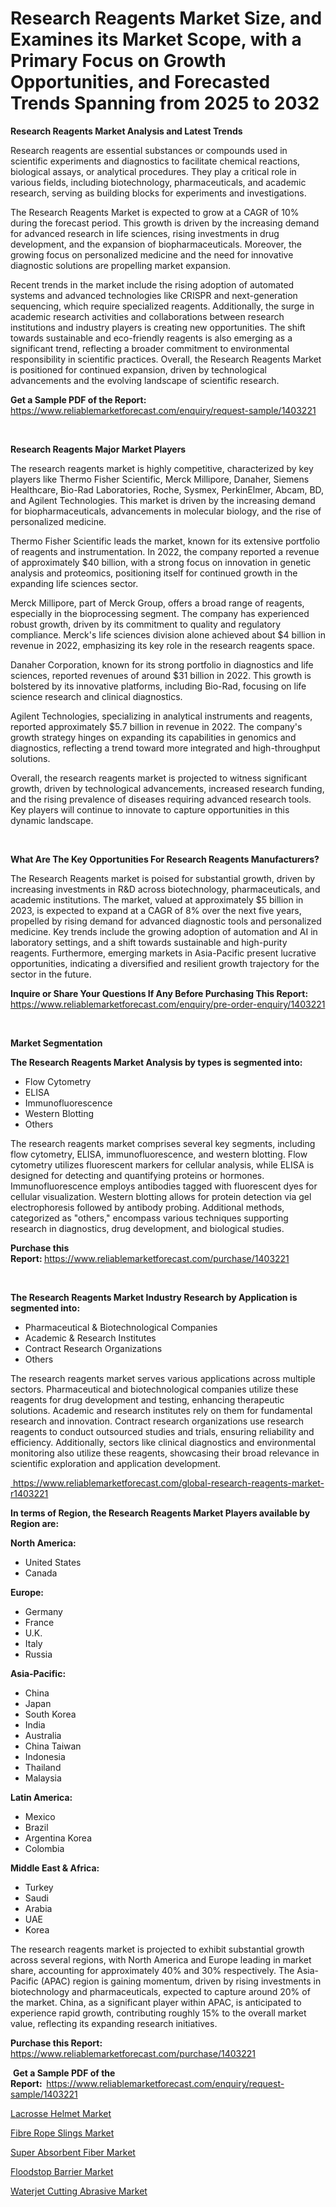 <p><h1>Research Reagents Market Size, and Examines its Market Scope, with a Primary Focus on Growth Opportunities, and Forecasted Trends Spanning from 2025 to 2032</h1></p><p><strong>Research Reagents Market Analysis and Latest Trends</strong></p>
<p><p>Research reagents are essential substances or compounds used in scientific experiments and diagnostics to facilitate chemical reactions, biological assays, or analytical procedures. They play a critical role in various fields, including biotechnology, pharmaceuticals, and academic research, serving as building blocks for experiments and investigations.</p><p>The Research Reagents Market is expected to grow at a CAGR of 10% during the forecast period. This growth is driven by the increasing demand for advanced research in life sciences, rising investments in drug development, and the expansion of biopharmaceuticals. Moreover, the growing focus on personalized medicine and the need for innovative diagnostic solutions are propelling market expansion.</p><p>Recent trends in the market include the rising adoption of automated systems and advanced technologies like CRISPR and next-generation sequencing, which require specialized reagents. Additionally, the surge in academic research activities and collaborations between research institutions and industry players is creating new opportunities. The shift towards sustainable and eco-friendly reagents is also emerging as a significant trend, reflecting a broader commitment to environmental responsibility in scientific practices. Overall, the Research Reagents Market is positioned for continued expansion, driven by technological advancements and the evolving landscape of scientific research.</p></p>
<p><strong>Get a Sample PDF of the Report:&nbsp;</strong> <a href="https://www.reliablemarketforecast.com/enquiry/request-sample/1403221?utm_campaign=1893&utm_medium=2&utm_source=Github&utm_content=ia&utm_term=28032025&utm_id=research-reagents">https://www.reliablemarketforecast.com/enquiry/request-sample/1403221</a></p>
<p>&nbsp;</p>
<p><strong>Research Reagents Major Market Players</strong></p>
<p><p>The research reagents market is highly competitive, characterized by key players like Thermo Fisher Scientific, Merck Millipore, Danaher, Siemens Healthcare, Bio-Rad Laboratories, Roche, Sysmex, PerkinElmer, Abcam, BD, and Agilent Technologies. This market is driven by the increasing demand for biopharmaceuticals, advancements in molecular biology, and the rise of personalized medicine.</p><p>Thermo Fisher Scientific leads the market, known for its extensive portfolio of reagents and instrumentation. In 2022, the company reported a revenue of approximately $40 billion, with a strong focus on innovation in genetic analysis and proteomics, positioning itself for continued growth in the expanding life sciences sector.</p><p>Merck Millipore, part of Merck Group, offers a broad range of reagents, especially in the bioprocessing segment. The company has experienced robust growth, driven by its commitment to quality and regulatory compliance. Merck's life sciences division alone achieved about $4 billion in revenue in 2022, emphasizing its key role in the research reagents space.</p><p>Danaher Corporation, known for its strong portfolio in diagnostics and life sciences, reported revenues of around $31 billion in 2022. This growth is bolstered by its innovative platforms, including Bio-Rad, focusing on life science research and clinical diagnostics.</p><p>Agilent Technologies, specializing in analytical instruments and reagents, reported approximately $5.7 billion in revenue in 2022. The company's growth strategy hinges on expanding its capabilities in genomics and diagnostics, reflecting a trend toward more integrated and high-throughput solutions.</p><p>Overall, the research reagents market is projected to witness significant growth, driven by technological advancements, increased research funding, and the rising prevalence of diseases requiring advanced research tools. Key players will continue to innovate to capture opportunities in this dynamic landscape.</p></p>
<p>&nbsp;</p>
<p><strong>What Are The Key Opportunities For Research Reagents Manufacturers?</strong></p>
<p><p>The Research Reagents market is poised for substantial growth, driven by increasing investments in R&D across biotechnology, pharmaceuticals, and academic institutions. The market, valued at approximately $5 billion in 2023, is expected to expand at a CAGR of 8% over the next five years, propelled by rising demand for advanced diagnostic tools and personalized medicine. Key trends include the growing adoption of automation and AI in laboratory settings, and a shift towards sustainable and high-purity reagents. Furthermore, emerging markets in Asia-Pacific present lucrative opportunities, indicating a diversified and resilient growth trajectory for the sector in the future.</p></p>
<p><strong>Inquire or Share Your Questions If Any Before Purchasing This Report:</strong> <a href="https://www.reliablemarketforecast.com/enquiry/pre-order-enquiry/1403221?utm_campaign=1893&utm_medium=2&utm_source=Github&utm_content=ia&utm_term=28032025&utm_id=research-reagents">https://www.reliablemarketforecast.com/enquiry/pre-order-enquiry/1403221</a></p>
<p>&nbsp;</p>
<p><strong>Market Segmentation</strong></p>
<p><strong>The Research Reagents Market Analysis by types is segmented into:</strong></p>
<p><ul><li>Flow Cytometry</li><li>ELISA</li><li>Immunofluorescence</li><li>Western Blotting</li><li>Others</li></ul></p>
<p><p>The research reagents market comprises several key segments, including flow cytometry, ELISA, immunofluorescence, and western blotting. Flow cytometry utilizes fluorescent markers for cellular analysis, while ELISA is designed for detecting and quantifying proteins or hormones. Immunofluorescence employs antibodies tagged with fluorescent dyes for cellular visualization. Western blotting allows for protein detection via gel electrophoresis followed by antibody probing. Additional methods, categorized as "others," encompass various techniques supporting research in diagnostics, drug development, and biological studies.</p></p>
<p><strong>Purchase this Report:&nbsp;</strong><a href="https://www.reliablemarketforecast.com/purchase/1403221?utm_campaign=1893&utm_medium=2&utm_source=Github&utm_content=ia&utm_term=28032025&utm_id=research-reagents">https://www.reliablemarketforecast.com/purchase/1403221</a></p>
<p>&nbsp;</p>
<p><strong>The Research Reagents Market Industry Research by Application is segmented into:</strong></p>
<p><ul><li>Pharmaceutical & Biotechnological Companies</li><li>Academic & Research Institutes</li><li>Contract Research Organizations</li><li>Others</li></ul></p>
<p><p>The research reagents market serves various applications across multiple sectors. Pharmaceutical and biotechnological companies utilize these reagents for drug development and testing, enhancing therapeutic solutions. Academic and research institutes rely on them for fundamental research and innovation. Contract research organizations use research reagents to conduct outsourced studies and trials, ensuring reliability and efficiency. Additionally, sectors like clinical diagnostics and environmental monitoring also utilize these reagents, showcasing their broad relevance in scientific exploration and application development.</p></p>
<p><a href="https://www.reliablemarketforecast.com/global-research-reagents-market-r1403221?utm_campaign=1893&utm_medium=2&utm_source=Github&utm_content=ia&utm_term=28032025&utm_id=research-reagents">&nbsp;https://www.reliablemarketforecast.com/global-research-reagents-market-r1403221</a></p>
<p><strong>In terms of Region, the Research Reagents Market Players available by Region are:</strong></p>
<p>
    <p> <strong> North America: </strong>
        <ul>
            <li>United States</li>
            <li>Canada</li>
        </ul>
        </p> 
    <p> <strong> Europe: </strong>
        <ul>
            <li>Germany</li>
            <li>France</li>
            <li>U.K.</li>
            <li>Italy</li>
            <li>Russia</li>
        </ul>
        </p> 
    <p> <strong> Asia-Pacific: </strong>
        <ul>
            <li>China</li>
            <li>Japan</li>
            <li>South Korea</li>
            <li>India</li>
            <li>Australia</li>
            <li>China Taiwan</li>
            <li>Indonesia</li>
            <li>Thailand</li>
            <li>Malaysia</li>
        </ul>
        </p> 
    <p> <strong> Latin America: </strong>
        <ul>
            <li>Mexico</li>
            <li>Brazil</li>
            <li>Argentina Korea</li>
            <li>Colombia</li>
        </ul>
        </p> 
    <p> <strong> Middle East & Africa: </strong>
        <ul>
            <li>Turkey</li>
            <li>Saudi</li>
            <li>Arabia</li>
            <li>UAE</li>
            <li>Korea</li>
        </ul>
    </p>
    </p>
<p><p>The research reagents market is projected to exhibit substantial growth across several regions, with North America and Europe leading in market share, accounting for approximately 40% and 30% respectively. The Asia-Pacific (APAC) region is gaining momentum, driven by rising investments in biotechnology and pharmaceuticals, expected to capture around 20% of the market. China, as a significant player within APAC, is anticipated to experience rapid growth, contributing roughly 15% to the overall market value, reflecting its expanding research initiatives.</p></p>
<p><strong>Purchase this Report: </strong><a href="https://www.reliablemarketforecast.com/purchase/1403221?utm_campaign=1893&utm_medium=2&utm_source=Github&utm_content=ia&utm_term=28032025&utm_id=research-reagents">https://www.reliablemarketforecast.com/purchase/1403221</a></p>
<p>&nbsp;<strong>Get a Sample PDF of the Report:&nbsp;&nbsp;</strong><a href="https://www.reliablemarketforecast.com/enquiry/request-sample/1403221?utm_campaign=1893&utm_medium=2&utm_source=Github&utm_content=ia&utm_term=28032025&utm_id=research-reagents">https://www.reliablemarketforecast.com/enquiry/request-sample/1403221</a></p>
<p><strong></strong></p>
<p><p><a href="https://github.com/hiwatchucuy/Market-Research-Report-List-1/blob/main/lacrosse-helmet-market.md?utm_campaign=1893&utm_medium=2&utm_source=Github&utm_content=ia&utm_term=28032025&utm_id=research-reagents">Lacrosse Helmet Market</a></p><p><a href="https://github.com/luerabollevc/Market-Research-Report-List-1/blob/main/fibre-rope-slings-market.md?utm_campaign=1893&utm_medium=2&utm_source=Github&utm_content=ia&utm_term=28032025&utm_id=research-reagents">Fibre Rope Slings Market</a></p><p><a href="https://github.com/barlevsebako/Market-Research-Report-List-1/blob/main/super-absorbent-fiber-market.md?utm_campaign=1893&utm_medium=2&utm_source=Github&utm_content=ia&utm_term=28032025&utm_id=research-reagents">Super Absorbent Fiber Market</a></p><p><a href="https://github.com/tyreinhssan/Market-Research-Report-List-1/blob/main/floodstop-barrier-market.md?utm_campaign=1893&utm_medium=2&utm_source=Github&utm_content=ia&utm_term=28032025&utm_id=research-reagents">Floodstop Barrier Market</a></p><p><a href="https://github.com/aertsfecto0h/Market-Research-Report-List-1/blob/main/waterjet-cutting-abrasive-market.md?utm_campaign=1893&utm_medium=2&utm_source=Github&utm_content=ia&utm_term=28032025&utm_id=research-reagents">Waterjet Cutting Abrasive Market</a></p></p>